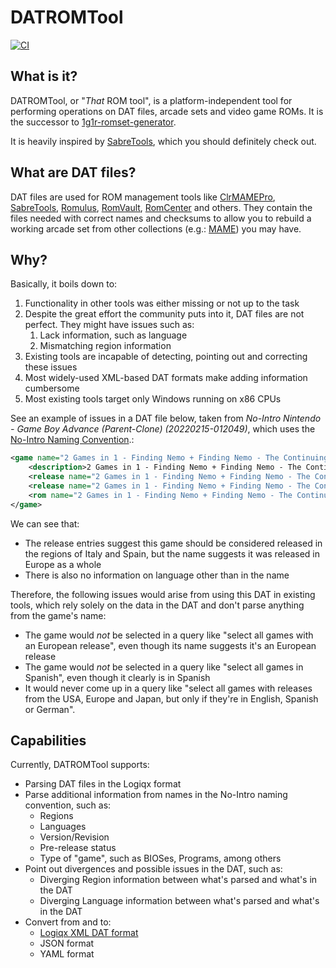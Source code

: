 # DATROMTool

[![CI](https://github.com/andrebrait/DATROMTool/actions/workflows/maven.yaml/badge.svg?branch=master)](https://github.com/andrebrait/DATROMTool/actions/workflows/maven.yaml)

## What is it?

DATROMTool, or "_That_ ROM tool", is a platform-independent tool for performing operations on DAT files, arcade sets and video game ROMs.
It is the successor to [1g1r-romset-generator](https://github.com/andrebrait/1g1r-romset-generator).

It is heavily inspired by [SabreTools](https://github.com/SabreTools/SabreTools), which you should definitely check out.

## What are DAT files?

DAT files are used for ROM management tools like 
[ClrMAMEPro](https://mamedev.emulab.it/clrmamepro/), 
[SabreTools](https://github.com/SabreTools/SabreTools), 
[Romulus](https://romulus.cc/), 
[RomVault](http://www.romvault.com), 
[RomCenter](https://www.romcenter.com) and others.
They contain the files needed with correct names and checksums to allow you to rebuild a working arcade set from other collections (e.g.: [MAME](https://www.mamedev.org/)) you may have.  

## Why?

Basically, it boils down to:

1. Functionality in other tools was either missing or not up to the task
2. Despite the great effort the community puts into it, DAT files are not perfect. They might have issues such as:
    1. Lack information, such as language
    2. Mismatching region information
3. Existing tools are incapable of detecting, pointing out and correcting these issues
4. Most widely-used XML-based DAT formats make adding information cumbersome
5. Most existing tools target only Windows running on x86 CPUs

See an example of issues in a DAT file below, taken from _No-Intro Nintendo - Game Boy Advance (Parent-Clone) (20220215-012049)_, which uses the [No-Intro Naming Convention](https://wiki.no-intro.org/index.php?title=Naming_Convention).:

```xml
<game name="2 Games in 1 - Finding Nemo + Finding Nemo - The Continuing Adventures (Europe) (Es,It+En,Es,It,Sv,Da)" cloneof="2 Games in 1 - Finding Nemo + Finding Nemo - The Continuing Adventures (Europe) (En+En,Es,It,Sv,Da)">
    <description>2 Games in 1 - Finding Nemo + Finding Nemo - The Continuing Adventures (Europe) (Es,It+En,Es,It,Sv,Da)</description>
    <release name="2 Games in 1 - Finding Nemo + Finding Nemo - The Continuing Adventures (Europe) (Es,It+En,Es,It,Sv,Da)" region="ITA"/>
    <release name="2 Games in 1 - Finding Nemo + Finding Nemo - The Continuing Adventures (Europe) (Es,It+En,Es,It,Sv,Da)" region="SPA"/>
    <rom name="2 Games in 1 - Finding Nemo + Finding Nemo - The Continuing Adventures (Europe) (Es,It+En,Es,It,Sv,Da).gba" size="16777216" crc="73444273" md5="2cede728164ea50342d41a554ef36a02" sha1="a7b8aa7f3cd86b664f314650206d9043806e9b22"/>
</game>
```

We can see that:

- The release entries suggest this game should be considered released in the regions of Italy and Spain, but the name suggests it was released in Europe as a whole
- There is also no information on language other than in the name

Therefore, the following issues would arise from using this DAT in existing tools, which rely solely on the data in the DAT and don't parse anything from the game's name:

- The game would _not_ be selected in a query like "select all games with an European release", even though its name suggests it's an European release
- The game would _not_ be selected in a query like "select all games in Spanish", even though it clearly is in Spanish 
- It would never come up in a query like "select all games with releases from the USA, Europe and Japan, but only if they're in English, Spanish or German".

## Capabilities

Currently, DATROMTool supports:

- Parsing DAT files in the Logiqx format
- Parse additional information from names in the No-Intro naming convention, such as:
    - Regions
    - Languages
    - Version/Revision
    - Pre-release status
    - Type of "game", such as BIOSes, Programs, among others
- Point out divergences and possible issues in the DAT, such as:
    - Diverging Region information between what's parsed and what's in the DAT
    - Diverging Language information between what's parsed and what's in the DAT
- Convert from and to:
    - [Logiqx XML DAT format](https://github.com/SabreTools/SabreTools/wiki/DatFile-Formats#logiqx-xml-format)
    - JSON format
    - YAML format


